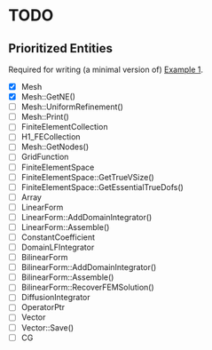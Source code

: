 # TODO

## Prioritized Entities

Required for writing (a minimal version of) [Example 1](https://github.com/mkovaxx/mfem/blob/69fbae732d5279c8d0f42c5430c4fd5656731d00/examples/ex1.cpp).

- [x] Mesh
- [x] Mesh::GetNE()
- [ ] Mesh::UniformRefinement()
- [ ] Mesh::Print()
- [ ] FiniteElementCollection
- [ ] H1_FECollection
- [ ] Mesh::GetNodes()
- [ ] GridFunction
- [ ] FiniteElementSpace
- [ ] FiniteElementSpace::GetTrueVSize()
- [ ] FiniteElementSpace::GetEssentialTrueDofs()
- [ ] Array<int>
- [ ] LinearForm
- [ ] LinearForm::AddDomainIntegrator()
- [ ] LinearForm::Assemble()
- [ ] ConstantCoefficient
- [ ] DomainLFIntegrator
- [ ] BilinearForm
- [ ] BilinearForm::AddDomainIntegrator()
- [ ] BilinearForm::Assemble()
- [ ] BilinearForm::RecoverFEMSolution()
- [ ] DiffusionIntegrator
- [ ] OperatorPtr
- [ ] Vector
- [ ] Vector::Save()
- [ ] CG
